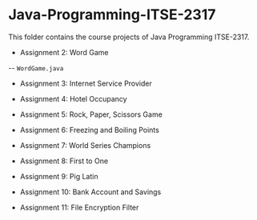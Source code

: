 # Java-Programming-ITSE-2317

This folder contains the course projects of Java Programming ITSE-2317. 

- Assignment 2: Word Game 

-- `WordGame.java`

- Assignment 3: Internet Service Provider 

- Assignment 4: Hotel Occupancy

- Assignment 5: Rock, Paper, Scissors Game

- Assignment 6: Freezing and Boiling Points

- Assignment 7: World Series Champions

- Assignment 8: First to One

- Assignment 9: Pig Latin

- Assignment 10: Bank Account and Savings

- Assignment 11: File Encryption Filter
